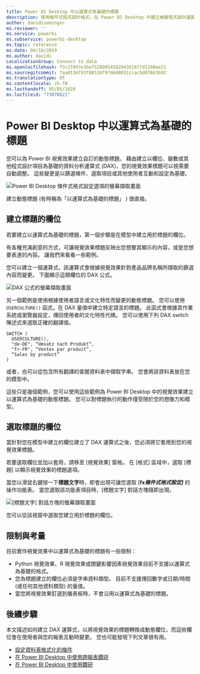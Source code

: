 ```yaml
---
title: Power BI Desktop 中以運算式為基礎的標題
description: 使用條件式程式設計格式，在 Power BI Desktop 中建立根據程式設計運算式變更的動態標題
author: davidiseminger
ms.reviewer: ''
ms.service: powerbi
ms.subservice: powerbi-desktop
ms.topic: reference
ms.date: 04/10/2019
ms.author: davidi
LocalizationGroup: Connect to data
ms.openlocfilehash: f3c1f047e3be7520005458294381877d1198ee21
ms.sourcegitcommit: 7aa0136f93f88516f97ddd8031ccac5d07863b92
ms.translationtype: HT
ms.contentlocale: zh-TW
ms.lasthandoff: 05/05/2020
ms.locfileid: "73878621"
---
```

# <a name="expression-based-titles-in-power-bi-desktop"></a>Power BI Desktop 中以運算式為基礎的標題

您可以為 Power BI 視覺效果建立自訂的動態標題。 藉由建立以欄位、變數或其他程式設計項目為基礎的資料分析運算式 (DAX)，您的視覺效果標題可以視需要自動調整。 這些變更是以篩選條件、選取項目或其他使用者互動和設定為基礎。

![Power BI Desktop 條件式格式設定選項的螢幕擷取畫面](media/desktop-conditional-formatting-visual-titles/expression-based-title-01.png)

建立動態標題 (有時稱為「以運算式為基礎的標題」  ) 很直接。 

## <a name="create-a-field-for-your-title"></a>建立標題的欄位

若要建立以運算式為基礎的標題，第一個步驟是在模型中建立用於標題的欄位。 

有各種充滿創意的方式，可讓視覺效果標題反映出您想要其顯示的內容，或是您想要表達的內容。 讓我們來看看一些範例。

您可以建立一個運算式，該運算式會根據視覺效果針對產品品牌名稱所擷取的篩選內容而變更。 下圖顯示這類欄位的 DAX 公式。

![DAX 公式的螢幕擷取畫面](media/desktop-conditional-formatting-visual-titles/expression-based-title-02.png)

另一個範例是使用根據使用者語言或文化特性而變更的動態標題。 您可以使用 `USERCULTURE()` 函式，在 DAX 量值中建立特定語言的標題。 此函式會根據其作業系統或瀏覽器設定，傳回使用者的文化特性代碼。 您可以使用下列 DAX switch 陳述式來選取正確的翻譯值。 

```
SWITCH (
  USERCULTURE(),
  "de-DE", “Umsatz nach Produkt”,
  "fr-FR", “Ventes par produit”,
  “Sales by product”
)
```

或者，也可以從包含所有翻譯的查閱資料表中擷取字串。 您會將該資料表放在您的模型中。 

這些只是幾個範例，您可以使用這些範例為 Power BI Desktop 中的視覺效果建立以運算式為基礎的動態標題。 您可以對標題執行的動作僅受限於您的想像力和模型。


## <a name="select-your-field-for-your-title"></a>選取標題的欄位

當針對您在模型中建立的欄位建立了 DAX 運算式之後，您必須將它套用到您的視覺效果標題。

若要選取欄位並加以套用，請移至 [視覺效果]  窗格。 在 [格式]  區域中，選取 [標題]  以顯示視覺效果的標題選項。 

當您以滑鼠右鍵按一下**標題文字**時，即會出現可讓您選取 [**fx<em>條件式格式設定]</em>** 的操作功能表。 當您選取該功能表項目時，[標題文字]  對話方塊隨即出現。 

![[標題文字] 對話方塊的螢幕擷取畫面](media/desktop-conditional-formatting-visual-titles/expression-based-title-02b.png)

您可以從該視窗中選取您建立用於標題的欄位。

## <a name="limitations-and-considerations"></a>限制與考量

目前實作視覺效果中以運算式為基礎的標題有一些限制：

* Python 視覺效果、R 視覺效果或關鍵影響因素視覺效果目前不支援以運算式為基礎的格式。
* 您為標題建立的欄位必須是字串資料類型。 目前不支援傳回數字或日期/時間 (或任何其他資料類型) 的量值。
* 當您將視覺效果釘選到儀表板時，不會沿用以運算式為基礎的標題。

## <a name="next-steps"></a>後續步驟

本文描述如何建立 DAX 運算式，以將視覺效果的標題轉換成動態欄位，而這些欄位會在使用者與您的報表互動時變更。 您也可能發現下列文章很有用。

* [設定資料表格式化的條件](desktop-conditional-table-formatting.md)
* [在 Power BI Desktop 中使用跨報表鑽研](desktop-cross-report-drill-through.md)
* [在 Power BI Desktop 中使用鑽研](desktop-drillthrough.md)
